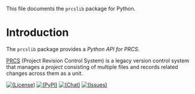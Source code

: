 This file documents the `prcslib` package for Python.

# Introduction

The `prcslib` package provides a *Python API for PRCS*.

[PRCS][] (Project Revision Control System) is a legacy version control system
that manages a *project* consisting of multiple files
and records related changes across them as a unit.

[![(License)](https://img.shields.io/badge/license-MIT-blue.svg)][MIT]
[![(PyPI)](https://img.shields.io/pypi/v/prcslib.svg)][PyPI]
[![(Chat)](https://img.shields.io/gitter/room/vx68k/prcslib.py.svg)][Gitter room]
[![(Issues)](https://img.shields.io/bitbucket/issues/vx68k/prcslib.py.svg)][open issues]

[PRCS]: http://prcs.sourceforge.net/

[MIT]: https://spdx.org/licenses/MIT.html "MIT License"
[PyPI]: https://pypi.org/project/prcslib/
[Gitter room]: https://gitter.im/vx68k/prcslib.py
[Open issues]: https://bitbucket.org/vx68k/prcslib.py/issues?status=new&status=open
